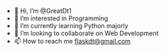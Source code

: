 - 👋 Hi, I’m @GreatDt1
- 👀 I’m interested in Programming
- 🌱 I’m currently learning Python majorly
- 💞️ I’m looking to collaborate on Web Development
- 📫 How to reach me flaskdt@gmail.com

<!---
GreatDt1/GreatDt1 is a ✨ special ✨ repository because its `README.md` (this file) appears on your GitHub profile.
You can click the Preview link to take a look at your changes.
--->
